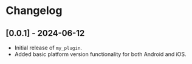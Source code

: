 # Changelog

## [0.0.1] - 2024-06-12
- Initial release of `my_plugin`.
- Added basic platform version functionality for both Android and iOS.
